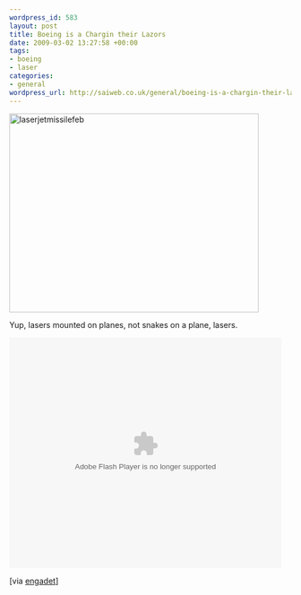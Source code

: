 ```yaml
--- 
wordpress_id: 583
layout: post
title: Boeing is a Chargin their Lazors
date: 2009-03-02 13:27:58 +00:00
tags: 
- boeing
- laser
categories: 
- general
wordpress_url: http://saiweb.co.uk/general/boeing-is-a-chargin-their-lazors
---
```

<img src="http://cdn.saiweb.co.uk/uploads/2009/03/laserjetmissilefeb.jpg" alt="laserjetmissilefeb" title="laserjetmissilefeb" width="445" height="355" class="aligncenter size-full wp-image-584" />

Yup, lasers mounted on planes, not snakes on a plane, lasers.

<embed src="http://c.brightcove.com/services/viewer/federated_f9/2227271001?isVid=1&publisherID=981571807" bgcolor="#FFFFFF" flashVars="videoId=14218748001&playerID=2227271001&domain=embed&" base="http://admin.brightcove.com" name="flashObj" width="486" height="412" seamlesstabbing="false" type="application/x-shockwave-flash" allowFullScreen="true" swLiveConnect="true" pluginspage="http://www.macromedia.com/shockwave/download/index.cgi?P1_Prod_Version=ShockwaveFlash"></embed>

[via <a href="http://www.engadget.com/2009/02/26/high-powered-jet-mounted-laser-one-step-closer-to-flying-the-te/">engadet</a>]
